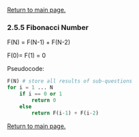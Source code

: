 <a href="../README.md#2.5.1">Return to main page.</a>

### 2.5.5 Fibonacci Number

F(N) = F(N-1) + F(N-2)

F(0)= F(1) = 0

Pseudocode:
```python
F(N) # store all results of sub-questions
for i = 1 ... N
    if i == 0 or 1
        return 0
    else 
        return F(i-1) + F(i-2)
```


<a href="../README.md#2.5.1">Return to main page.</a>
